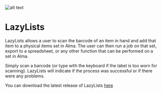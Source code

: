 ![alt text](http://url/to/img.png)
# LazyLists
LazyLists allows a user to scan the barcode of an item in hand and add that item to a physical items set in Alma. The user can then run a job on that set, export to a spreadsheet, or any other function that can be performed on a set in Alma.

Simply scan a barcode (or type with the keyboard if the label is too worn for scanning). LazyLists will indicate if the process was successful or if there were any problems.

You can download the latest release of LazyLists [here](https://github.com/MrJeremyHobbs/LazyLists/releases/)

